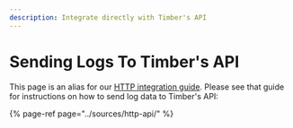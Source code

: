 ```yaml
---
description: Integrate directly with Timber's API
---
```


# Sending Logs To Timber's API

This page is an alias for our [HTTP integration guide](../sources/http-api/). Please see that guide for instructions on how to send log data to Timber's API:

{% page-ref page="../sources/http-api/" %}

